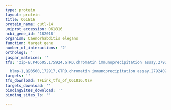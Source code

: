 ```yaml
---
type: protein
layout: protein
title: O61816
protein_name: cutl-14
uniprot_accession: O61816
ncbi_gene_id: '182018'
organism: Caenorhabditis elegans
function: target gene
number_of_interactions: '2'
orthologs: ''
jaspar_matrices: ''
tfs: 'zip-8,P46505,175924,GTRD,chromatin immunoprecipitation assay,27924024%5Buid%5D,No

  blmp-1,Q93560,172917,GTRD,chromatin immunoprecipitation assay,27924024%5Buid%5D,No'
targets: ''
tfs_download: TFLink_tfs_of_O61816.tsv
targets_download: ''
bindingSites_download: ''
binding_sites_ls: ''

---
```

